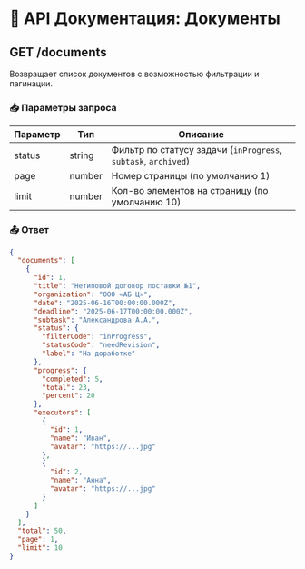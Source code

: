 # 📄 API Документация: Документы

## GET /documents

Возвращает список документов с возможностью фильтрации и пагинации.

### 📥 Параметры запроса

| Параметр | Тип     | Описание                                                                 |
|----------|---------|--------------------------------------------------------------------------|
| status   | string  | Фильтр по статусу задачи (`inProgress`, `subtask`, `archived`)           |
| page     | number  | Номер страницы (по умолчанию 1)                                          |
| limit    | number  | Кол-во элементов на страницу (по умолчанию 10)                           |

### 📤 Ответ

```json
{
  "documents": [
    {
      "id": 1,
      "title": "Нетиповой договор поставки №1",
      "organization": "ООО «АБ Ц»",
      "date": "2025-06-16T00:00:00.000Z",
      "deadline": "2025-06-17T00:00:00.000Z",
      "subtask": "Александрова А.А.",
      "status": {
        "filterCode": "inProgress",
        "statusCode": "needRevision",
        "label": "На доработке"
      },
      "progress": {
        "completed": 5,
        "total": 23,
        "percent": 20
      },
      "executors": [
        {
          "id": 1,
          "name": "Иван",
          "avatar": "https://...jpg"
        },
        {
          "id": 2,
          "name": "Анна",
          "avatar": "https://...jpg"
        }
      ]
    }
  ],
  "total": 50,
  "page": 1,
  "limit": 10
}
```
